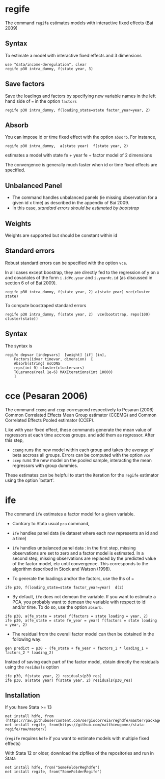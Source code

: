 

# regife

The command `regife` estimates models with interactive fixed effects (Bai 2009)



## Syntax

To estimate a model with interactive fixed effects and 3 dimensions

```
use "data/income-deregulation", clear
regife p30 intra_dummy, f(state year, 3)
```


## Save factors
Save the loadings and factors by specifying new variable names in the left hand side of `=` in the option `factors`
```
regife p30 intra_dummy, f(loading_state=state factor_year=year, 2) 
```


## Absorb
You can impose id or time fixed effect with the option `absorb`. For instance, 
```
regife p30 intra_dummy,  a(state year)  f(state year, 2)
```
estimates a model with state fe + year fe + factor model of 2 dimensions

The convergence is generally much faster when id or time fixed effects are specified.




## Unbalanced Panel
- The command handles unbalanced panels (ie missing observation for a given id x time) as described in the appendix of Bai 2009.
- In this case,  *standard errors should be estimated by bootstrap* 

## Weights
Weights are supported but should be constant within id


## Standard errors
Robust standard errors can be specified with the option `vce`. 

In all cases except boostrap, they are directly fed to the regression of y on x and covariates of the form `i.id#c.year` and `i.year#c.id` (as discussed in section 6 of of Bai 2009).


```
regife p30 intra_dummy, f(state year, 2) a(state year) vce(cluster state) 
```

To compute boostraped standard errors
```
regife p30 intra_dummy, f(state year, 2)  vce(bootstrap, reps(100) cluster(state))
```










## Syntax
The syntax is

```
regife depvar [indepvars]  [weight] [if] [in], 
	Factors(idvar timevar, dimension)  [
	Absorb(string) noCONS 
	reps(int 0) cluster(clustervars)
	TOLerance(real 1e-6) MAXIterations(int 10000) 
	]
```



# cce (Pesaran 2006)

The command `ccemg` and `ccep` correspond respectively to Pesaran (2006) Common Correlated Effects Mean Group estimator (CCEMG) and Common Correlated Effects Pooled estimator (CCEP). 

Like with year fixed effect, these commands generate the mean value of regressors at each time accross groups. and add them as regressor. After this step,
- `ccemg` runs the new model within each group and takes the average of beta accross all groups. Errors can be computed with the option `vce`
- `ccep` runs the new model on the pooled sample, interacting the mean regressors with group dummies. 

These estimates can be helpful to start the iteration for the `regife` estimator using the option `bstart'.





# ife
The command `ife` estimates a factor model for a given variable. 

- Contrary to Stata usual `pca` command, 
 - `ife` handles panel data (ie dataset where each row represents an id and a time) 
 - `ife` handles unbalanced panel data : in the first step, missing observations are set to zero and a factor model is estimated.  In a second step, missing observations are replaced by the predicted value of the factor model, etc until convergence. This corresponds to the algorithm described in Stock and Watson (1998).


- To generate the loadings and/or the factors, use the lhs of `=`
 ```
 ife p30, f(loading_state=state factor_year=year)  d(2)
 ```

- By default, `ife` does not demean the variable. If you want to estimate a PCA, you probably want to demean the variable with respect to id and/or time. To do so, use the option `absorb`. 


 ```
 ife p30, a(fe_state = state) f(factors = state loading = year, 2)  
 ife p30, a(fe_state = state fe_year = year) f(factors = state loading = year, 2) 
 ```

- The residual from the overall factor model can then be obtained in the following way:

 ```
 gen predict = p30 - (fe_state + fe_year + factors_1 * loading_1 + factors_2 * loading_2)
 ```

 Instead of saving each part of the factor model, obtain directly the residuals using the `residuals` option

 ```
 ife p30, f(state year, 2) residuals(p30_res)
 ife p30, a(state year) f(state year, 2) residuals(p30_res)
 ```



## Installation

If you have Stata >= 13

```
net install hdfe, from (https://raw.githubusercontent.com/sergiocorreia/reghdfe/master/package/)
net install regife, from(https://github.com/matthieugomez/stata-regife/raw/master/)
```
(`regife` requires `hdfe` if you want to estimate models with multiple fixed effects)



With Stata 12 or older, download the zipfiles of the repositories and run in Stata
```
net install hdfe, from("SomeFolderReghdfe")
net install regife, from("SomeFolderRegife")
```